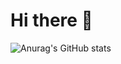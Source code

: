 # Hi there 👋

![Anurag's GitHub stats](https://github-readme-stats.vercel.app/api?username=soutaschool&show_icons=true&theme=radical)

